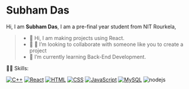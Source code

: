 <h1>Subham Das</h1>
Hi, I am <b>Subham Das</b>, I am a pre-final year student from NIT Rourkela, 

>- 👋 Hi, I am making projects using React.
>- 👀 👯 I’m looking to collaborate with someone like you to create a project
>- 🌱 I’m currently learning Back-End Development. 

<!---
Subham2942/Subham2942 is a ✨ special ✨ repository because its `README.md` (this file) appears on your GitHub profile.
You can click the Preview link to take a look at your changes.
--->


🤹‍♀️ Skills:

[![C++](https://img.shields.io/badge/C%2B%2B-00599C?style=for-the-badge&logo=c%2B%2B&logoColor=white)](#)
[![React](https://img.shields.io/badge/React-20232A?style=for-the-badge&logo=react&logoColor=61DAFB)](#)
[![HTML](https://img.shields.io/badge/HTML5-E34F26?style=for-the-badge&logo=html5&logoColor=white)](#)
[![CSS](https://img.shields.io/badge/CSS3-1572B6?style=for-the-badge&logo=css3&logoColor=white)](#)
[![JavaScript](https://img.shields.io/badge/JavaScript-F7DF1E?style=for-the-badge&logo=javascript&logoColor=black)](#)
[![MySQL](https://img.shields.io/badge/MySQL-00000F?style=for-the-badge&logo=mysql&logoColor=white)](#)
![nodejs](https://user-images.githubusercontent.com/76049181/207322938-391e92ee-4490-4c6c-8008-b8c81da1981b.png)

